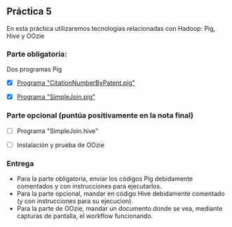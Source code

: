 ## Práctica 5

En esta práctica utilizaremos tecnologías relacionadas con Hadoop: Pig, Hive y OOzie

### Parte obligatoria:

Dos programas Pig

- [x] [Programa "CitationNumberByPatent.pig"](./CitationNumberByPatent/)
- [x] [Programa "SimpleJoin.pig"](./SimpleJoin/)


### Parte opcional (puntúa positivamente en la nota final)

- [ ] Programa "SimpleJoin.hive"
- [ ] Instalación y prueba de OOzie


### Entrega

* Para la parte obligatoria, enviar los códigos Pig debidamente comentados y con instrucciones para ejecutarlos.
* Para la parte opcional, mandar en código Hive debidamente comentado (y con instrucciones para su ejecucion).
* Para la parte de OOzie, mandar un documento donde se vea, mediante capturas de pantalla, el workflow funcionando.